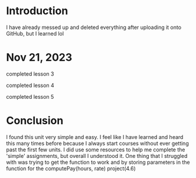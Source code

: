 # Introduction
I have already messed up and deleted everything after uploading it onto GitHub, but I learned lol

# Nov 21, 2023
completed lesson 3

completed lesson 4

completed lesson 5

# Conclusion
I found this unit very simple and easy. I feel like I have learned and heard this many times before because I always start courses without ever getting past the first few units. I did use some resources to help me complete the 'simple' assignments, but overall I understood it. One thing that I struggled with was trying to get the function to work and by storing parameters in the function for the 
computePay(hours, rate) project(4.6)
